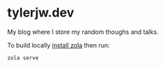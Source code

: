 # tylerjw.dev

My blog where I store my random thoughs and talks.

To build locally [install zola](https://www.getzola.org/documentation/getting-started/installation/) then run:

```bash
zola serve
```
